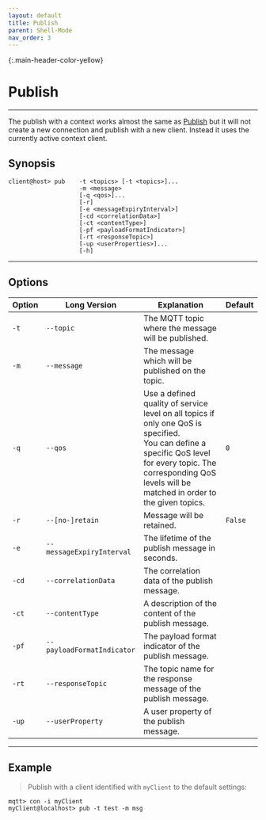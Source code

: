```yaml
---
layout: default
title: Publish
parent: Shell-Mode
nav_order: 3
---
```


{:.main-header-color-yellow}
# Publish
***

The publish with a context works almost the same as [Publish](/docs/publish) but it will not create a new connection and publish with a new client.
Instead it uses the currently active context client.

## Synopsis

```
client@host> pub    -t <topics> [-t <topics>]... 
                    -m <message> 
                    [-q <qos>]... 
                    [-r]
                    [-e <messageExpiryInterval>] 
                    [-cd <correlationData>]                  
                    [-ct <contentType>]
                    [-pf <payloadFormatIndicator>]
                    [-rt <responseTopic>]
                    [-up <userProperties>]...
                    [-h]
```

***

## Options

|Option   |Long Version    | Explanation                                         | Default|
|---------|----------------|-----------------------------------------------------|---------|
| ``-t``   | ``--topic``| The MQTT topic where the message will be published. |
| ``-m``| ``--message`` | The message which will be published on the topic. |
| ``-q`` | ``--qos`` | Use a defined quality of service level on all topics if only one QoS is specified.<br> You can define a specific QoS level for every topic. The corresponding QoS levels will be matched in order to the given topics. | ``0``
| ``-r``| ``--[no-]retain`` | Message will be retained. | ``False``
| ``-e`` | ``--messageExpiryInterval`` | The lifetime of the publish message in seconds. |
| ``-cd`` | ``--correlationData`` | The correlation data of the publish message. |
| ``-ct`` | ``--contentType`` | A description of the content of the publish message. |
| ``-pf`` | ``--payloadFormatIndicator`` | The payload format indicator of the publish message. |
| ``-rt`` | ``--responseTopic`` | The topic name for the response message of the publish message. |
| ``-up`` | ``--userProperty``  | A user property of the publish message. |

***

## Example

> Publish with a client identified with ``myClient`` to the default settings:

```
mqtt> con -i myClient
myClient@localhost> pub -t test -m msg
```
